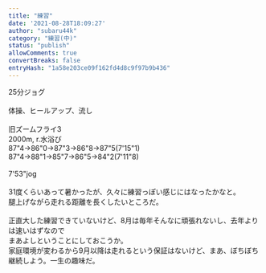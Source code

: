 ```yaml
---
title: "練習"
date: '2021-08-28T18:09:27'
author: "subaru44k"
category: "練習(中)"
status: "publish"
allowComments: true
convertBreaks: false
entryHash: "1a58e203ce09f162fd4d8c9f97b9b436"
---
```

25分ジョグ<br>
<br>
体操、ヒールアップ、流し<br>
<br>
旧ズームフライ3<br>
2000m, r.水浴び<br>
87"4→86"0→87"3→86"8→87"5(7'15"1)<br>
87"4→88"1→85"7→86"5→84"2(7'11"8)<br>
<br>
7'53"jog<br>
<br>
31度くらいあって暑かったが、久々に練習っぽい感じにはなったかなと。<br>
腿上げながら走れる距離を長くしたいところだ。<br>
<br>
正直大した練習できていないけど、8月は毎年そんなに頑張れないし、去年よりは速いはずなので<br>
まあよしということにしておこうか。<br>
家庭環境が変わるから9月以降は走れるという保証はないけど、まあ、ぼちぼち継続しよう。一生の趣味だ。
